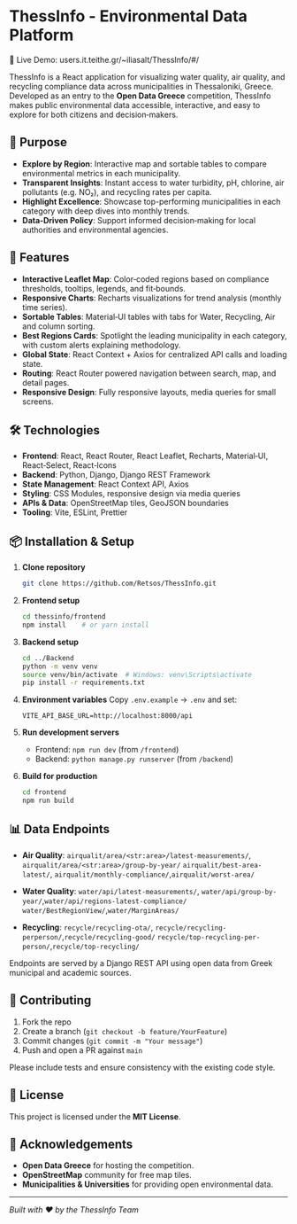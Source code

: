 # ThessInfo - Environmental Data Platform

🔗 Live Demo: users.it.teithe.gr/~iliasalt/ThessInfo/#/

ThessInfo is a React application for visualizing water quality, air quality, and recycling compliance data across municipalities in Thessaloniki, Greece. Developed as an entry to the **Open Data Greece** competition, ThessInfo makes public environmental data accessible, interactive, and easy to explore for both citizens and decision‑makers.

## 📌 Purpose

* **Explore by Region**: Interactive map and sortable tables to compare environmental metrics in each municipality.
* **Transparent Insights**: Instant access to water turbidity, pH, chlorine, air pollutants (e.g. NO₂), and recycling rates per capita.
* **Highlight Excellence**: Showcase top-performing municipalities in each category with deep dives into monthly trends.
* **Data‑Driven Policy**: Support informed decision‑making for local authorities and environmental agencies.

## 🚀 Features

* **Interactive Leaflet Map**: Color‑coded regions based on compliance thresholds, tooltips, legends, and fit‑bounds.
* **Responsive Charts**: Recharts visualizations for trend analysis (monthly time series).
* **Sortable Tables**: Material‑UI tables with tabs for Water, Recycling, Air and column sorting.
* **Best Regions Cards**: Spotlight the leading municipality in each category, with custom alerts explaining methodology.
* **Global State**: React Context + Axios for centralized API calls and loading state.
* **Routing**: React Router powered navigation between search, map, and detail pages.
* **Responsive Design**: Fully responsive layouts, media queries for small screens.

## 🛠️ Technologies

* **Frontend**: React, React Router, React Leaflet, Recharts, Material‑UI, React‑Select, React‑Icons
* **Backend**: Python, Django, Django REST Framework
* **State Management**: React Context API, Axios
* **Styling**: CSS Modules, responsive design via media queries
* **APIs & Data**: OpenStreetMap tiles, GeoJSON boundaries
* **Tooling**: Vite, ESLint, Prettier

## 📦 Installation & Setup

1. **Clone repository**

   ```bash
   git clone https://github.com/Retsos/ThessInfo.git
   ```

2. **Frontend setup**

   ```bash
   cd thessinfo/frontend
   npm install    # or yarn install
   ```

3. **Backend setup**

   ```bash
   cd ../Backend
   python -m venv venv
   source venv/bin/activate  # Windows: venv\Scripts\activate
   pip install -r requirements.txt
   ```

4. **Environment variables**
   Copy `.env.example` → `.env` and set:

   ```dotenv
   VITE_API_BASE_URL=http://localhost:8000/api
   ```

5. **Run development servers**

   * Frontend: `npm run dev` (from `/frontend`)
   * Backend: `python manage.py runserver` (from `/backend`)

6. **Build for production**

   ```bash
   cd frontend
   npm run build
   ```

## 📊 Data Endpoints

* **Air Quality**:  `airqualit/area/<str:area>/latest-measurements/`, `airqualit/area/<str:area>/group-by-year/`
                    `airqualit/best-area-latest/`, `airqualit/monthly-compliance/`,`airqualit/worst-area/`
  
* **Water Quality**: `water/api/latest-measurements/`, `water/api/group-by-year/`,`water/api/regions-latest-compliance/`
                     `water/BestRegionView/`,`water/MarginAreas/`
  
* **Recycling**: `recycle/recycling-ota/`, `recycle/recycling-perperson/`,`recycle/recycling-good/`
                 `recycle/top-recycling-per-person/`,`recycle/top-recycling/`
  

Endpoints are served by a Django REST API using open data from Greek municipal and academic sources.

## 🤝 Contributing

1. Fork the repo
2. Create a branch (`git checkout -b feature/YourFeature`)
3. Commit changes (`git commit -m "Your message"`)
4. Push and open a PR against `main`

Please include tests and ensure consistency with the existing code style.

## 📄 License

This project is licensed under the **MIT License**. 

## 🙏 Acknowledgements

* **Open Data Greece** for hosting the competition.
* **OpenStreetMap** community for free map tiles.
* **Municipalities & Universities** for providing open environmental data.

---

*Built with ❤️ by the ThessInfo Team*
